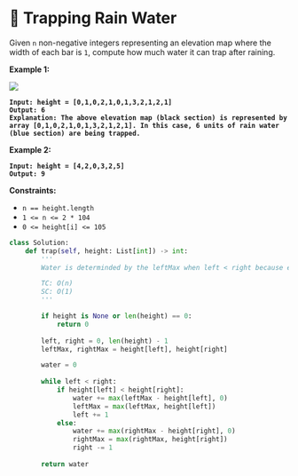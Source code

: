 # 🔴 Trapping Rain Water

Given `n` non-negative integers representing an elevation map where the width of each bar is `1`, compute how much water it can trap after raining.

&#x20;

**Example 1:**

![](https://assets.leetcode.com/uploads/2018/10/22/rainwatertrap.png)

<pre><code><strong>Input: height = [0,1,0,2,1,0,1,3,2,1,2,1]
</strong><strong>Output: 6
</strong><strong>Explanation: The above elevation map (black section) is represented by array [0,1,0,2,1,0,1,3,2,1,2,1]. In this case, 6 units of rain water (blue section) are being trapped.
</strong></code></pre>

**Example 2:**

<pre><code><strong>Input: height = [4,2,0,3,2,5]
</strong><strong>Output: 9
</strong></code></pre>

&#x20;

**Constraints:**

* `n == height.length`
* `1 <= n <= 2 * 104`
* `0 <= height[i] <= 105`

```python
class Solution:
    def trap(self, height: List[int]) -> int:
        '''
        Water is determinded by the leftMax when left < right because even if rightMax has the potential to be larger than right, the max water height will be limited by left.. so to check how much water left can have, we have to look at the left side max.

        TC: O(n)
        SC: O(1)
        '''

        if height is None or len(height) == 0:
            return 0
        
        left, right = 0, len(height) - 1
        leftMax, rightMax = height[left], height[right]

        water = 0
        
        while left < right:
            if height[left] < height[right]:
                water += max(leftMax - height[left], 0)
                leftMax = max(leftMax, height[left])
                left += 1
            else:
                water += max(rightMax - height[right], 0)
                rightMax = max(rightMax, height[right])
                right -= 1
        
        return water
```
